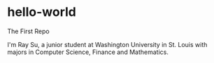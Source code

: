 # hello-world
The First Repo

I'm Ray Su, a junior student at Washington University in St. Louis with majors in Computer Science, Finance and Mathematics.
